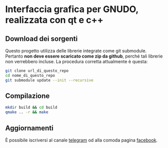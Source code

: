 # Interfaccia grafica per GNUDO, realizzata con qt e c++


## Download dei sorgenti

Questo progetto utilizza delle librerie integrate come git submodule. Pertanto 
__non deve essere scaricato come zip da github__, perché tali librerie non 
verrebbero incluse. La procedura corretta attualmente è questa:

```bash
git clone url_di_questo_repo
cd nome_di_questo_repo
git submodule update --init --recursive
```

## Compilazione

```bash
mkdir build && cd build
qmake .. -r && make
```

## Aggiornamenti

È possibile iscriversi al canale [telegram](https://telegram.me/matteoalessiocarrara) 
od alla comoda pagina [facebook](https://www.facebook.com/matteoalessiocarrara).

